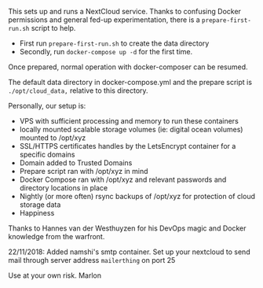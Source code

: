 

This sets up and runs a NextCloud service.
Thanks to confusing Docker permissions and general fed-up experimentation, there is a `prepare-first-run.sh` script to help.

- First run `prepare-first-run.sh` to create the data directory
- Secondly, run `docker-compose up -d` for the first time.

Once prepared, normal operation with docker-composer can be resumed.

The default data directory in docker-compose.yml and the prepare script is `./opt/cloud_data,` relative to this directory.

Personally, our setup is:
- VPS with sufficient processing and memory to run these containers
- locally mounted scalable storage volumes (ie: digital ocean volumes) mounted to /opt/xyz
- SSL/HTTPS certificates handles by the LetsEncrypt container for a specific domains
- Domain added to Trusted Domains
- Prepare script ran with /opt/xyz in mind
- Docker Compose ran with /opt/xyz and relevant passwords and directory locations in place
- Nightly (or more often) rsync backups of /opt/xyz for protection of cloud storage data
- Happiness

Thanks to Hannes van der Westhuyzen for his DevOps magic and Docker knowledge from the warfront.

22/11/2018: Added namshi's smtp container. Set up your nextcloud to send mail through server address `mailerthing` on port 25

Use at your own risk.
Marlon
